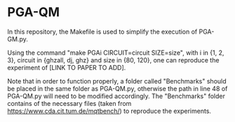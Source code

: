 # PGA-QM

In this repository, the Makefile is used to simplify the execution of PGA-GM.py.

Using the command "make PGAi CIRCUIT=circuit SIZE=size", with i in {1, 2, 3}, circuit in {ghzall, dj, ghz} and size in {80, 120}, one can reproduce the experiment of [LINK TO PAPER TO ADD].

Note that in order to function properly, a folder called "Benchmarks" should be placed in the same folder as PGA-QM.py, otherwise the path in line 48 of PGA-QM.py will need to be modified accordingly. The "Benchmarks" folder contains of the necessary files (taken from https://www.cda.cit.tum.de/mqtbench/) to reproduce the experiments.

